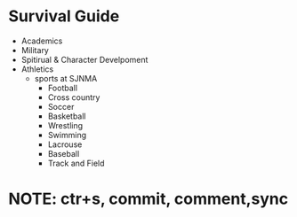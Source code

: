 # Survival Guide
* Academics
* Military
* Spitirual & Character Develpoment
* Athletics
    * sports at SJNMA
        * Football
        * Cross country
        * Soccer
        * Basketball
        * Wrestling
        * Swimming
        * Lacrouse
        * Baseball
        * Track and Field
# NOTE: ctr+s, commit, comment,sync